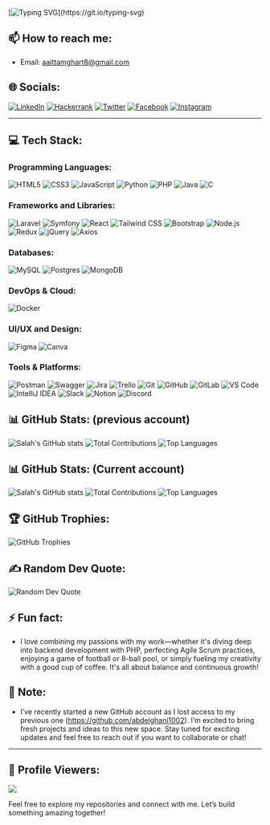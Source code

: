 [![Typing SVG](https://readme-typing-svg.demolab.com?font=Fira+Code&pause=1000&width=435&lines=%F0%9F%91%8B+I+am+Abdelghani+AIT+TAMGHART;Full+Stack+Developer;Continuously+expanding+my+knowledge.)](https://git.io/typing-svg)

## 📫 How to reach me:
- Email: aaittamghart8@gmail.com
  
## 🌐 Socials:
[![LinkedIn](https://img.shields.io/badge/LinkedIn-0077B5?style=for-the-badge&logo=linkedin&logoColor=white)](https://www.linkedin.com/in/abdelghani-ait-tamghart)
[![Hackerrank](https://img.shields.io/badge/-Hackerrank-2EC866?style=for-the-badge&logo=HackerRank&logoColor=white)](https://www.hackerrank.com/profile/aaittamghart8)
[![Twitter](https://img.shields.io/badge/Twitter-1DA1F2?style=for-the-badge&logo=twitter&logoColor=white)](https://x.com/aitT_abdelghani)
[![Facebook](https://img.shields.io/badge/Facebook-1877F2?style=for-the-badge&logo=facebook&logoColor=white)](https://www.facebook.com/odba.abdo.39)
[![Instagram](https://img.shields.io/badge/Instagram-E4405F?style=for-the-badge&logo=instagram&logoColor=white)](https://www.instagram.com/abdelghani_ait_t)


---
## 💻 Tech Stack:

### Programming Languages:
![HTML5](https://img.shields.io/badge/HTML5-E34F26?style=for-the-badge&logo=html5&logoColor=white)
![CSS3](https://img.shields.io/badge/CSS3-1572B6?style=for-the-badge&logo=css3&logoColor=white)
![JavaScript](https://img.shields.io/badge/JavaScript-F7DF1E?style=for-the-badge&logo=javascript&logoColor=black)
![Python](https://img.shields.io/badge/Python-3776AB?style=for-the-badge&logo=python&logoColor=white)
![PHP](https://img.shields.io/badge/PHP-777BB4?style=for-the-badge&logo=php&logoColor=white)
![Java](https://img.shields.io/badge/java-%23ED8B00.svg?style=for-the-badge&logo=openjdk&logoColor=white)
![C](https://img.shields.io/badge/c-%2300599C.svg?style=for-the-badge&logo=c&logoColor=white)

### Frameworks and Libraries:
![Laravel](https://img.shields.io/badge/Laravel-FF2D20?style=for-the-badge&logo=laravel&logoColor=white)
![Symfony](https://img.shields.io/badge/symfony-%23000000.svg?style=for-the-badge&logo=symfony&logoColor=white)
![React](https://img.shields.io/badge/React-61DAFB?style=for-the-badge&logo=react&logoColor=black)
![Tailwind CSS](https://img.shields.io/badge/Tailwind%20CSS-38B2AC?style=for-the-badge&logo=tailwindcss&logoColor=white)
![Bootstrap](https://img.shields.io/badge/Bootstrap-7952B3?style=for-the-badge&logo=bootstrap&logoColor=white)
![Node.js](https://img.shields.io/badge/Node.js-339933?style=for-the-badge&logo=nodedotjs&logoColor=white)
![Redux](https://img.shields.io/badge/Redux-764ABC?style=for-the-badge&logo=redux&logoColor=white)
![jQuery](https://img.shields.io/badge/jQuery-0769AD?style=for-the-badge&logo=jquery&logoColor=white)
![Axios](https://img.shields.io/badge/Axios-5A29E4?style=for-the-badge&logo=axios&logoColor=white)


### Databases:
![MySQL](https://img.shields.io/badge/MySQL-4479A1?style=for-the-badge&logo=mysql&logoColor=white)
![Postgres](https://img.shields.io/badge/PostgreSQL-336791?style=for-the-badge&logo=postgresql&logoColor=white)
![MongoDB](https://img.shields.io/badge/MongoDB-47A248?style=for-the-badge&logo=mongodb&logoColor=white)


### DevOps & Cloud:
![Docker](https://img.shields.io/badge/Docker-2496ED?style=for-the-badge&logo=docker&logoColor=white)

### UI/UX and Design:
![Figma](https://img.shields.io/badge/Figma-F24E1E?style=for-the-badge&logo=figma&logoColor=white)
![Canva](https://img.shields.io/badge/Canva-%2300C4CC.svg?style=for-the-badge&logo=Canva&logoColor=white)

### Tools & Platforms:
![Postman](https://img.shields.io/badge/Postman-FF6C37?style=for-the-badge&logo=postman&logoColor=white)
![Swagger](https://img.shields.io/badge/Swagger-85EA2D?style=for-the-badge&logo=swagger&logoColor=black)
![Jira](https://img.shields.io/badge/Jira-0052CC?style=for-the-badge&logo=jira&logoColor=white)
![Trello](https://img.shields.io/badge/Trello-0052CC?style=for-the-badge&logo=trello&logoColor=white)
![Git](https://img.shields.io/badge/Git-F05032?style=for-the-badge&logo=git&logoColor=white)
![GitHub](https://img.shields.io/badge/GitHub-181717?style=for-the-badge&logo=github&logoColor=white)
![GitLab](https://img.shields.io/badge/GitLab-FC6D26?style=for-the-badge&logo=gitlab&logoColor=white)
![VS Code](https://img.shields.io/badge/VS%20Code-0078D4?style=for-the-badge&logo=visualstudiocode&logoColor=white)
![IntelliJ IDEA](https://img.shields.io/badge/IntelliJIDEA-000000.svg?style=for-the-badge&logo=intellij-idea&logoColor=white)
![Slack](https://img.shields.io/badge/Slack-4A154B?style=for-the-badge&logo=slack&logoColor=white)
![Notion](https://img.shields.io/badge/Notion-000000?style=for-the-badge&logo=notion&logoColor=white)
![Discord](https://img.shields.io/badge/Discord-5865F2?style=for-the-badge&logo=discord&logoColor=white)

## 📊 GitHub Stats: (previous account)

![Salah's GitHub stats](https://github-readme-stats.vercel.app/api?username=abdelghani1002&show_icons=true&hide_title=true&count_private=true&hide=prs&theme=dracula)
![Total Contributions](https://github-readme-streak-stats.herokuapp.com/?user=abdelghani1002&theme=dracula&hide_border=true)
![Top Languages](https://github-readme-stats.vercel.app/api/top-langs/?username=abdelghani1002&layout=compact&theme=dracula&hide_border=true)

## 📊 GitHub Stats: (Current account)

![Salah's GitHub stats](https://github-readme-stats.vercel.app/api?username=abdelghani-hub&show_icons=true&hide_title=true&count_private=true&hide=prs&theme=dracula)
![Total Contributions](https://github-readme-streak-stats.herokuapp.com/?user=abdelghani-hub&theme=dracula&hide_border=true)
![Top Languages](https://github-readme-stats.vercel.app/api/top-langs/?username=abdelghani-hub&layout=compact&theme=dracula&hide_border=true)

## 🏆 GitHub Trophies:

![GitHub Trophies](https://github-profile-trophy.vercel.app/?username=abdelghani1002&theme=dracula&no-frame=true&no-bg=true&margin-w=10&margin-h=10)

## ✍️ Random Dev Quote:

![Random Dev Quote](https://quotes-github-readme.vercel.app/api?type=horizontal&theme=radical)

## ⚡ Fun fact:
- I love combining my passions with my work—whether it's diving deep into backend development with PHP, perfecting Agile Scrum practices, enjoying a game of football or 8-ball pool, or simply fueling my creativity with a good cup of coffee. It's all about balance and continuous growth!
## 🚀 Note:
- I’ve recently started a new GitHub account as I lost access to my previous one (https://github.com/abdelghani1002). I’m excited to bring fresh projects and ideas to this new space. Stay tuned for exciting updates and feel free to reach out if you want to collaborate or chat!

---
## 👀 Profile Viewers:

[![](https://visitcount.itsvg.in/api?id=abdelghani-hub&label=Profile%20Views&color=6&icon=2&pretty=false)](https://visitcount.itsvg.in)

Feel free to explore my repositories and connect with me. Let’s build something amazing together!
